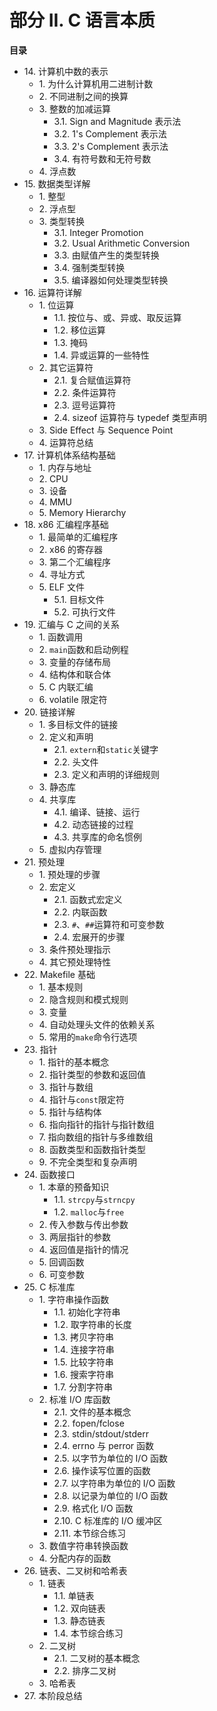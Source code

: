 # 部分 II. C 语言本质

**目录**

*   14\. 计算机中数的表示
    *   1\. 为什么计算机用二进制计数
    *   2\. 不同进制之间的换算
    *   3\. 整数的加减运算
        *   3.1\. Sign and Magnitude 表示法
        *   3.2\. 1's Complement 表示法
        *   3.3\. 2's Complement 表示法
        *   3.4\. 有符号数和无符号数
    *   4\. 浮点数
*   15\. 数据类型详解
    *   1\. 整型
    *   2\. 浮点型
    *   3\. 类型转换
        *   3.1\. Integer Promotion
        *   3.2\. Usual Arithmetic Conversion
        *   3.3\. 由赋值产生的类型转换
        *   3.4\. 强制类型转换
        *   3.5\. 编译器如何处理类型转换
*   16\. 运算符详解
    *   1\. 位运算
        *   1.1\. 按位与、或、异或、取反运算
        *   1.2\. 移位运算
        *   1.3\. 掩码
        *   1.4\. 异或运算的一些特性
    *   2\. 其它运算符
        *   2.1\. 复合赋值运算符
        *   2.2\. 条件运算符
        *   2.3\. 逗号运算符
        *   2.4\. sizeof 运算符与 typedef 类型声明
    *   3\. Side Effect 与 Sequence Point
    *   4\. 运算符总结
*   17\. 计算机体系结构基础
    *   1\. 内存与地址
    *   2\. CPU
    *   3\. 设备
    *   4\. MMU
    *   5\. Memory Hierarchy
*   18\. x86 汇编程序基础
    *   1\. 最简单的汇编程序
    *   2\. x86 的寄存器
    *   3\. 第二个汇编程序
    *   4\. 寻址方式
    *   5\. ELF 文件
        *   5.1\. 目标文件
        *   5.2\. 可执行文件
*   19\. 汇编与 C 之间的关系
    *   1\. 函数调用
    *   2\. `main`函数和启动例程
    *   3\. 变量的存储布局
    *   4\. 结构体和联合体
    *   5\. C 内联汇编
    *   6\. volatile 限定符
*   20\. 链接详解
    *   1\. 多目标文件的链接
    *   2\. 定义和声明
        *   2.1\. `extern`和`static`关键字
        *   2.2\. 头文件
        *   2.3\. 定义和声明的详细规则
    *   3\. 静态库
    *   4\. 共享库
        *   4.1\. 编译、链接、运行
        *   4.2\. 动态链接的过程
        *   4.3\. 共享库的命名惯例
    *   5\. 虚拟内存管理
*   21\. 预处理
    *   1\. 预处理的步骤
    *   2\. 宏定义
        *   2.1\. 函数式宏定义
        *   2.2\. 内联函数
        *   2.3\. `#`、`##`运算符和可变参数
        *   2.4\. 宏展开的步骤
    *   3\. 条件预处理指示
    *   4\. 其它预处理特性
*   22\. Makefile 基础
    *   1\. 基本规则
    *   2\. 隐含规则和模式规则
    *   3\. 变量
    *   4\. 自动处理头文件的依赖关系
    *   5\. 常用的`make`命令行选项
*   23\. 指针
    *   1\. 指针的基本概念
    *   2\. 指针类型的参数和返回值
    *   3\. 指针与数组
    *   4\. 指针与`const`限定符
    *   5\. 指针与结构体
    *   6\. 指向指针的指针与指针数组
    *   7\. 指向数组的指针与多维数组
    *   8\. 函数类型和函数指针类型
    *   9\. 不完全类型和复杂声明
*   24\. 函数接口
    *   1\. 本章的预备知识
        *   1.1\. `strcpy`与`strncpy`
        *   1.2\. `malloc`与`free`
    *   2\. 传入参数与传出参数
    *   3\. 两层指针的参数
    *   4\. 返回值是指针的情况
    *   5\. 回调函数
    *   6\. 可变参数
*   25\. C 标准库
    *   1\. 字符串操作函数
        *   1.1\. 初始化字符串
        *   1.2\. 取字符串的长度
        *   1.3\. 拷贝字符串
        *   1.4\. 连接字符串
        *   1.5\. 比较字符串
        *   1.6\. 搜索字符串
        *   1.7\. 分割字符串
    *   2\. 标准 I/O 库函数
        *   2.1\. 文件的基本概念
        *   2.2\. fopen/fclose
        *   2.3\. stdin/stdout/stderr
        *   2.4\. errno 与 perror 函数
        *   2.5\. 以字节为单位的 I/O 函数
        *   2.6\. 操作读写位置的函数
        *   2.7\. 以字符串为单位的 I/O 函数
        *   2.8\. 以记录为单位的 I/O 函数
        *   2.9\. 格式化 I/O 函数
        *   2.10\. C 标准库的 I/O 缓冲区
        *   2.11\. 本节综合练习
    *   3\. 数值字符串转换函数
    *   4\. 分配内存的函数
*   26\. 链表、二叉树和哈希表
    *   1\. 链表
        *   1.1\. 单链表
        *   1.2\. 双向链表
        *   1.3\. 静态链表
        *   1.4\. 本节综合练习
    *   2\. 二叉树
        *   2.1\. 二叉树的基本概念
        *   2.2\. 排序二叉树
    *   3\. 哈希表
*   27\. 本阶段总结